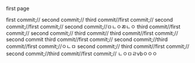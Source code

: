 first page

first commit;//
second commit;//
third commit//first commit;//
second commit;//first commit;//
second commit;//ㅁㄴㅇㄻㄴㅇ
third commit//first commit;//
second commit;//
third commit//
third commit//first commit;//
second commit
third commit//first commit;//
second commit;//third commit//first commit;//ㅇㄴㅁ
second commit;//
third commit//first commit;//
second commit;//third commit//first commit;//
ㄴㅇㅁㄹvbㅇㅇㅇ
